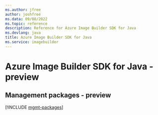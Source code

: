 ```yaml
---
ms.author: jfree
author: joshfree
ms.data: 09/08/2022
ms.topic: reference
description: Reference for Azure Image Builder SDK for Java
ms.devlang: java
title: Azure Image Builder SDK for Java
ms.service: imagebuilder
---
```

# Azure Image Builder SDK for Java - preview

## Management packages - preview
[!INCLUDE [mgmt-packages](image-builder-mgmt-index.md)]